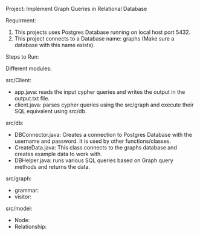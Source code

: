 Project: Implement Graph Queries in Relational Database

Requirment: 
1. This projects uses Postgres Database running on local host port 5432. 
2. This project connects to a Database name: graphs (Make sure a database with this name exists).


Steps to Run: 



Different modules: 

src/Client: 
- app.java: reads the input cypher queries and writes the output in the output.txt file. 
- client.java: parses cypher queries using the src/graph and execute their SQL equivalent using src/db.


src/db: 
- DBConnector.java: Creates a connection to Postgres Database with the username and password. It is used by other functions/classes. 
- CreateData.java: This class connects to the graphs database and creates example data to work with.
- DBHelper.java: runs various SQL queries based on Graph query methods and returns the data. 


src/graph:  
- grammar: 
- visitor: 


src/model: 
- Node: 
- Relationship: 